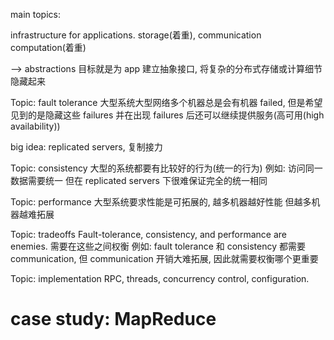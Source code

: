 main topics:

infrastructure for applications.
storage(着重), 
communication
computation(着重)

--> abstractions
目标就是为 app 建立抽象接口, 将复杂的分布式存储或计算细节隐藏起来

Topic: fault tolerance
大型系统大型网络多个机器总是会有机器 failed,
但是希望见到的是隐藏这些 failures
并在出现 failures 后还可以继续提供服务(高可用(high availability))

big idea: replicated servers, 复制接力


Topic: consistency
大型的系统都要有比较好的行为(统一的行为)
例如: 访问同一数据需要统一
但在 replicated servers 下很难保证完全的统一相同


Topic: performance
大型系统要求性能是可拓展的, 越多机器越好性能
但越多机器越难拓展


Topic: tradeoffs
Fault-tolerance, consistency, and performance are enemies.
需要在这些之间权衡
例如: fault tolerance 和 consistency 都需要 communication, 但 communication 开销大难拓展, 因此就需要权衡哪个更重要


Topic: implementation
RPC, threads, concurrency control, configuration.


# case study: MapReduce
